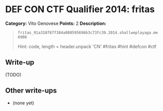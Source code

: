 # DEF CON CTF Qualifier 2014: fritas

**Category:** Vito Genovese
**Points:** 2
**Description:**

> `fritas_91a318f87f384a080595696b3c73fc39.2014.shallweplayaga.me 6908`
>
> Hint: code, length = header.unpack 'CN' #fritas #hint #defcon #ctf

## Write-up

(TODO)

## Other write-ups

* (none yet)
